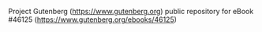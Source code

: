 Project Gutenberg (https://www.gutenberg.org) public repository for eBook #46125 (https://www.gutenberg.org/ebooks/46125)
